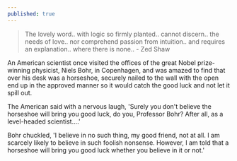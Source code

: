 ```yaml
---
published: true
---
```

> The lovely word..
with logic so firmly planted..
cannot discern..
the needs of love..
nor comprehend passion from intuition..
and requires an explanation..
where there is none..
						- Zed Shaw


An American scientist once visited the offices of the great Nobel prize-winning physicist, Niels Bohr, in Copenhagen, and was amazed to find that over his desk was a horseshoe, securely nailed to the wall with the open end up in the approved manner so it would catch the good luck and not let it spill out.

The American said with a nervous laugh, 'Surely you don't believe the horseshoe will bring you good luck, do you, Professor Bohr? After all, as a level-headed scientist....'

Bohr chuckled, 'I believe in no such thing, my good friend, not at all. I am scarcely likely to believe in such foolish nonsense. However, I am told that a horseshoe will bring you good luck whether you believe in it or not.'
